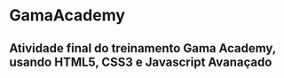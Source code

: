 # GamaAcademy

## Atividade final do treinamento Gama Academy, usando HTML5, CSS3 e Javascript Avanaçado
